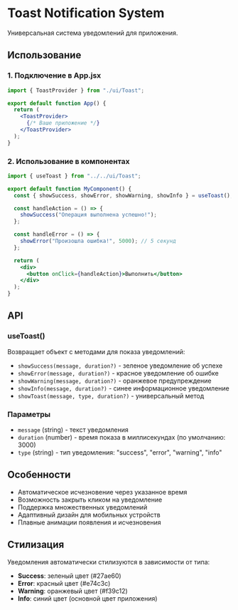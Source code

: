# Toast Notification System

Универсальная система уведомлений для приложения.

## Использование

### 1. Подключение в App.jsx

```jsx
import { ToastProvider } from "./ui/Toast";

export default function App() {
  return (
    <ToastProvider>
      {/* Ваше приложение */}
    </ToastProvider>
  );
}
```

### 2. Использование в компонентах

```jsx
import { useToast } from "../../ui/Toast";

export default function MyComponent() {
  const { showSuccess, showError, showWarning, showInfo } = useToast();

  const handleAction = () => {
    showSuccess("Операция выполнена успешно!");
  };

  const handleError = () => {
    showError("Произошла ошибка!", 5000); // 5 секунд
  };

  return (
    <div>
      <button onClick={handleAction}>Выполнить</button>
    </div>
  );
}
```

## API

### useToast()

Возвращает объект с методами для показа уведомлений:

- `showSuccess(message, duration?)` - зеленое уведомление об успехе
- `showError(message, duration?)` - красное уведомление об ошибке  
- `showWarning(message, duration?)` - оранжевое предупреждение
- `showInfo(message, duration?)` - синее информационное уведомление
- `showToast(message, type, duration?)` - универсальный метод

### Параметры

- `message` (string) - текст уведомления
- `duration` (number) - время показа в миллисекундах (по умолчанию: 3000)
- `type` (string) - тип уведомления: "success", "error", "warning", "info"

## Особенности

- Автоматическое исчезновение через указанное время
- Возможность закрыть кликом на уведомление
- Поддержка множественных уведомлений
- Адаптивный дизайн для мобильных устройств
- Плавные анимации появления и исчезновения

## Стилизация

Уведомления автоматически стилизуются в зависимости от типа:
- **Success**: зеленый цвет (#27ae60)
- **Error**: красный цвет (#e74c3c)  
- **Warning**: оранжевый цвет (#f39c12)
- **Info**: синий цвет (основной цвет приложения)
